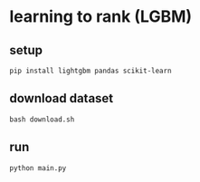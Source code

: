 # learning to rank (LGBM)

## setup

```shell
pip install lightgbm pandas scikit-learn
```

## download dataset

```shell
bash download.sh
```

## run

```shell
python main.py
```

